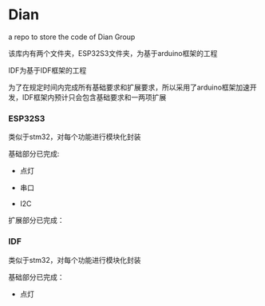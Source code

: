 # Dian
a repo to store the code of Dian Group

该库内有两个文件夹，ESP32S3文件夹，为基于arduino框架的工程

IDF为基于IDF框架的工程

为了在规定时间内完成所有基础要求和扩展要求，所以采用了arduino框架加速开发，IDF框架内预计只会包含基础要求和一两项扩展

### ESP32S3

类似于stm32，对每个功能进行模块化封装

基础部分已完成:

- 点灯

- 串口
- I2C



扩展部分已完成：





### IDF

类似于stm32，对每个功能进行模块化封装

基础部分已完成：

- 点灯